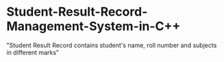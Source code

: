 # Student-Result-Record-Management-System-in-C++
"Student Result Record contains student's name, roll number and subjects in different marks"
